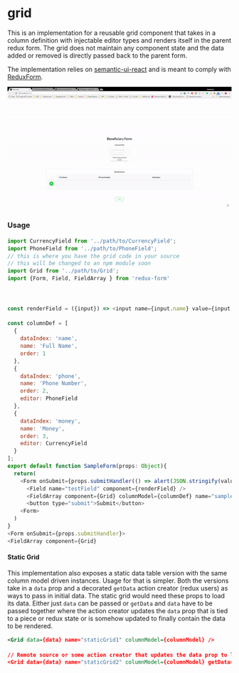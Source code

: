 # grid
This is an implementation for a reusable grid component that takes in a column definition with injectable editor types and renders itself in the parent redux form. The grid does not maintain any component state and the data added or removed is directly passed back to the parent form.

The implementation relies on [semantic-ui-react](https://react.semantic-ui.com/introduction) and is meant to comply with [ReduxForm](https://redux-form.com/7.2.3/).  

![Sample image for editor grid](editor-grid-sample.gif)

### Usage
```javascript
import CurrencyField from '../path/to/CurrencyField';
import PhoneField from '../path/to/PhoneField';
// this is where you have the grid code in your source
// this will be changed to an npm module soon
import Grid from '../path/to/Grid'; 
import {Form, Field, FieldArray } from 'redux-form'



const renderField = ({input}) => <input name={input.name} value={input.value} />

const columnDef = [
  {
    dataIndex: 'name',
    name: 'Full Name',
    order: 1
  },
  {
    dataIndex: 'phone',
    name: 'Phone Number',
    order: 2,
    editor: PhoneField
  },
  {
    dataIndex: 'money',
    name: 'Money',
    order: 3,
    editor: CurrencyField
  }
];
export default function SampleForm(props: Object){
  return(
    <Form onSubmit={props.submitHandler(() => alert(JSON.stringify(values)))}>
      <Field name="testField" component={renderField} />
      <FieldArray component={Grid} columnModel={columnDef} name="sampleGrid" editable title="Sample Grid" />
      <button type="submit">Submit</button>
    <Form>
  )
}
<Form onSubmit={props.submitHandler}>
<FieldArray component={Grid}
```


#### Static Grid

This implementation also exposes a static data table version with the same column model driven instances. Usage for that is simpler. Both the versions take in a `data` prop and a decorated `getData` action creator (redux users) as ways to pass in initial data. The static grid would need these props to load its data. Either just `data` can be passed or `getData` and `data` have to be passed together where the action creator updates the `data` prop that is tied to a piece or redux state or is somehow updated to finally contain the data to be rendered.

```xml
<Grid data={data} name="staticGrid1" columnModel={columnModel} />

// Remote source or some action creator that updates the data prop to load data into the static grid
<Grid data={data} name="staticGrid2" columnModel={columnModel} getData={getData} />

```
